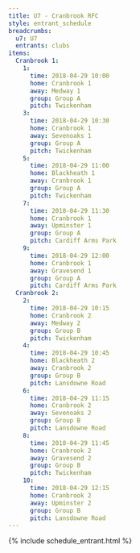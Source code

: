 ```yaml
---
title: U7 - Cranbrook RFC
style: entrant_schedule
breadcrumbs:
  u7: U7
  entrants: clubs
items:
  Cranbrook 1:
    1:
      time: 2018-04-29 10:00
      home: Cranbrook 1
      away: Medway 1
      group: Group A
      pitch: Twickenham
    3:
      time: 2018-04-29 10:30
      home: Cranbrook 1
      away: Sevenoaks 1
      group: Group A
      pitch: Twickenham
    5:
      time: 2018-04-29 11:00
      home: Blackheath 1
      away: Cranbrook 1
      group: Group A
      pitch: Twickenham
    7:
      time: 2018-04-29 11:30
      home: Cranbrook 1
      away: Upminster 1
      group: Group A
      pitch: Cardiff Arms Park
    9:
      time: 2018-04-29 12:00
      home: Cranbrook 1
      away: Gravesend 1
      group: Group A
      pitch: Cardiff Arms Park
  Cranbrook 2:
    2:
      time: 2018-04-29 10:15
      home: Cranbrook 2
      away: Medway 2
      group: Group B
      pitch: Twickenham
    4:
      time: 2018-04-29 10:45
      home: Blackheath 2
      away: Cranbrook 2
      group: Group B
      pitch: Lansdowne Road
    6:
      time: 2018-04-29 11:15
      home: Cranbrook 2
      away: Sevenoaks 2
      group: Group B
      pitch: Lansdowne Road
    8:
      time: 2018-04-29 11:45
      home: Cranbrook 2
      away: Gravesend 2
      group: Group B
      pitch: Twickenham
    10:
      time: 2018-04-29 12:15
      home: Cranbrook 2
      away: Upminster 2
      group: Group B
      pitch: Lansdowne Road
---
```


{% include schedule_entrant.html %}
